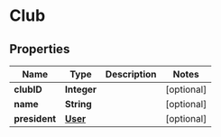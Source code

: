 

# Club


## Properties

| Name | Type | Description | Notes |
|------------ | ------------- | ------------- | -------------|
|**clubID** | **Integer** |  |  [optional] |
|**name** | **String** |  |  [optional] |
|**president** | [**User**](User.md) |  |  [optional] |



